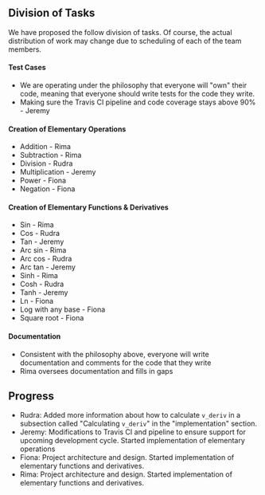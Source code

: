 ## Division of Tasks
We have proposed the follow division of tasks. Of course, the actual distribution of work may change due to scheduling of each of the team members.

#### Test Cases
* We are operating under the philosophy that everyone will "own" their code, meaning that everyone should write tests for the code they write.
* Making sure the Travis CI pipeline and code coverage stays above 90% - Jeremy

#### Creation of Elementary Operations
* Addition - Rima
* Subtraction - Rima 
* Division - Rudra 
* Multiplication  - Jeremy
* Power - Fiona 
* Negation - Fiona 

#### Creation of Elementary Functions & Derivatives 
* Sin - Rima 
* Cos - Rudra
* Tan - Jeremy 
* Arc sin - Rima
* Arc cos - Rudra
* Arc tan - Jeremy 
* Sinh - Rima  
* Cosh - Rudra
* Tanh - Jeremy
* Ln - Fiona
* Log with any base - Fiona 
* Square root - Fiona 

#### Documentation
* Consistent with the philosophy above, everyone will write documentation and comments for the code that they write
* Rima oversees documentation and fills in gaps 
## Progress
* Rudra: Added more information about how to calculate `v_deriv` in a subsection called "Calculating `v_deriv`" in the "implementation" section.
* Jeremy: Modifications to Travis CI and pipeline to ensure support for upcoming development cycle. Started implementation of elementary operations
* Fiona: Project architecture and design. Started implementation of elementary functions and derivatives.
* Rima: Project architecture and design. Started implementation of elementary functions and derivatives.
